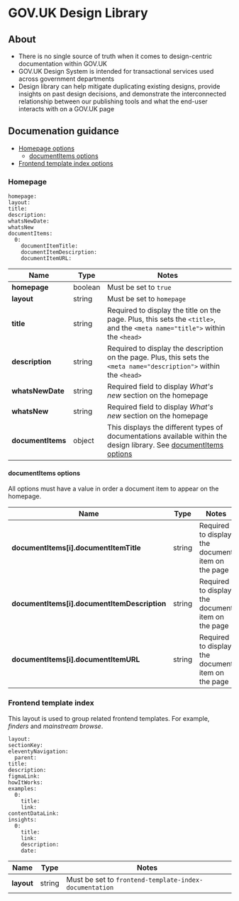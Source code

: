 # GOV.UK Design Library
## About
- There is no single source of truth when it comes to design-centric documentation within GOV.UK
- GOV.UK Design System is intended for transactional services used across government departments
- Design library can help mitigate duplicating existing designs, provide insights on past design decisions, and demonstrate the interconnected relationship between our publishing tools and what the end-user interacts with on a GOV.UK page


## Documenation guidance

- [Homepage options](#homepage-options)
  - [documentItems options](#documentitems-options)
- [Frontend template index options](#frontend-template-index-options)


### Homepage
```
homepage:
layout:
title:
description:
whatsNewDate:
whatsNew
documentItems:
  0:
    documentItemTitle:
    documentItemDescirption:
    documentItemURL:
```
|Name|Type|Notes|
|---|---|---|
|**homepage**|boolean|Must be set to `true`|
|**layout**|string|Must be set to `homepage`|
|**title**|string|Required to display the title on the page. Plus, this sets the `<title>`, and the `<meta name="title">` within the `<head>`|
|**description**|string|Required to display the description on the page. Plus, this sets the `<meta name="description">` within the `<head>`|
|**whatsNewDate**|string|Required field to display *What's new* section on the homepage|
|**whatsNew**|string|Required field to display *What's new* section on the homepage|
|**documentItems**|object|This displays the different types of documentations available within the design library. See [documentItems options](#documentitems-options)|


#### documentItems options
All options must have a value in order a document item to appear on the homepage.

Name|Type|Notes|
|---|---|---|
|**documentItems[i].documentItemTitle**|string|Required to display the document item on the page|
|**documentItems[i].documentItemDescription**|string|Required to display the document item on the page|
|**documentItems[i].documentItemURL**|string|Required to display the document item on the page|


### Frontend template index
This layout is used to group related frontend templates. For example, *finders* and *mainstream browse*.
```
layout:
sectionKey:
eleventyNavigation:
  parent:
title:
description:
figmaLink: 
howItWorks:
examples:
  0:
    title:
    link:
contentDataLink:
insights:
  0:
    title:
    link:
    description:
    date:
```

|Name|Type|Notes|
|---|---|---|
|**layout**|string|Must be set to `frontend-template-index-documentation`|